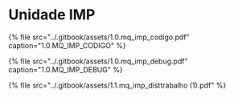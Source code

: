 # Unidade IMP

{% file src="../.gitbook/assets/1.0.mq\_imp\_codigo.pdf" caption="1.0.MQ\_IMP\_CODIGO" %}

{% file src="../.gitbook/assets/1.0.mq\_imp\_debug.pdf" caption="1.0.MQ\_IMP\_DEBUG" %}

{% file src="../.gitbook/assets/1.1.mq\_imp\_disttrabalho \(1\).pdf" %}

